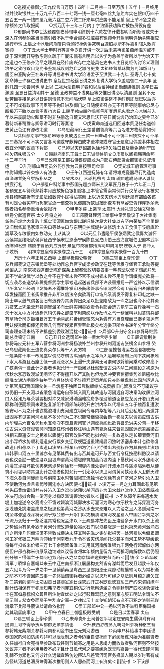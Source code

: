 <!-- { "loadSidebar": true } -->
　　○巡视光禄御史王九仪言自万历十四年十二月初一日至万历十五年十一月终用过并钦取银共三十万九千八百二十七两一钱一厘七毫四丝九忽贮库实在银四万四千五百五十两一钱四厘九毫六丝二忽六微二纤来年供应势不能足望  皇上节不急之费停额外之传取报闻
　　○赏万历十三年三月内丁字泊堡获功阵亡被伤员役有差
　　○刑部尚书李世达题覆御史孙旬申明律例十六款左律开载甚明而听断者或失于深入在例参酌甚当而捕引者不免于牵合阃多枉滥每有冤抑今开款阐明详确易晓相应通行申饬  上是之命以后问刑官只将颁行律例讲究明白遵照拟断不许妄引轻入致有冤抑
　　○丁丑大学士申时行等言今岁自开讲一次之后未蒙再御虽燕闲温习或不废于深宫而开导敷陈则久疏于广厦宋儒有言明君以务学为急盖学者所以学为治天下之道也帝王修齐治平之理具在经传废兴存亡之迹具在史书人主日览经传讨论义理则治平之效可致日览史书鉴观成败则危亡之辙可更我  太祖经营草昧勤劳可知然日与儒臣宋濂陶安王祎朱升等讲易讲书讲大学论语孟子至洪武二十九年  圣寿几七十矣犹命博士许存仁进讲史书  皇祖世宗经筵日讲之外复讲大学衍义盖临御二十余年  圣龄几四十未尝间也  皇上以  二祖为法自明岁春和以后留神经史勤御旃帷则  圣学日益渊邃  圣志日益清明其于  圣德  圣政禆益不浅矣臣等又惟日讲必以清晨则  圣躬不无勤劳臣等接见必以日讲则情意不无间隔伏望  皇上临御讲筵不拘时刻即辰巳以后亦无不可或有政事下问臣等不拘日讲及御门之日随便宣召亦无不可臣等随事纳忠尽心图报万不敢以空言塞责也次日  上赐手敕曰朕昨览卿等所奏悉见忠君之心柰朕前入年以来屡屡动火眩晕不时非朕偷逸自荒又常思启沃开导日闻谠言乃治国之要今已岁暮待新春稍豫与卿等讲习时行等奏谢
　　○戊寅命南道选用回避本贯见任南道御史黄正色江有源改北道
　　○乌思藏阐化王差番僧领真等六百名进方物给赏如例
　　○兵科都给事中张希皋等陈责成边臣三款一曰举动不可不慎二曰侦探不可不早三曰奏报不可不实又言各司道或守歉粹白或才逊冲繁或守官无疵意见偶差事体相左者宜分别酌议章下兵部
　　○己卯以灾伤诏蠲免徐州拖欠牲口银及量免扬州宁国拖欠药味银五分
　　○赐赵府南乐王戴土□无谥恭恪册文○庚辰以阅视届期命照十二年举行
　　○辛巳改南京工部右侍郎舒应龙为户部右侍郎兼佥都御史总督漕运
　　○升刑部山西司员外何存敩为云南按察司佥事
　　○奖交城王府管理府事中尉知鱬以铃束宗人有法也
　　○壬午江西巡抚陈有年请将难成瓷器尽行免造南昌渔课暂免今岁解补从之
　　○癸未以行  大祫礼祭告  太庙  祧庙遣驸马许从诚侯拱宸行礼
　　○户部覆户科给事中彭国光题京师米贵议军匠月粮于十六年正二月各预支五斗待秋熟将本月应放折色银扣除各卫本管官需索常例并行议革及行各被灾州县稽察蠲折有无如法如数俾小民得沾实惠  上以近来灾伤地方朝廷屡有蠲恤各该有司是否著实举行抚按官逐一稽查将见徵蠲折数目报部查考有纵容吏胥作弊多余派徵者指名参奏重治余依拟行
　　○甲申岁暮  上亲享  太庙行  大祫礼遣公徐文璧侯继爵分献遣官祭  太岁月将之神
　　○工部覆督理河工给事中常居敬议于大社集南新修月堤之内复取土填实深潭再加筑堤以联旧址次将大社集以东至白茅集百余里堤议旧增修其毛家潭三尖口等处决口与东明县护城堤并议修筑土方工食俱于该府库贮嵩草及存粮银内如数动支  上从其议
　　○以元旦节遣隆平侯张炳武定侯郭大诚怀远侯常胤绪阳武侯薛钲西宁侯宋世恩泰宁侯陈良弼成山伯王应龙宣城伯卫国本武平伯陈如松祭  诸陵宁晋伯刘应元祭  景皇帝陵寝都指挥同知周清祭  庄敬太子  哀冲太子坟所
　　明神宗显皇帝实录卷之九十三
　明神宗显皇帝实录卷一百九十四
　　万历十六年正月乙酉朔  上御皇极殿受朝贺
　　○赐三辅臣上尊珍馔
　　○丁亥兵部覆议辽东镇武堡等处功罪总兵官李成梁参政栗在廷等优赉守堡官王承勋等提问诏从之  南京狭西道御史陈奇谋条上留都营政切要四事一明教法以储才谓武弁恐其不学故设武学以教之今不在学者未尝不官不成材者未尝不用则学谓缀庞矣欲将一切应袭尽查送学非繇提督武学主事考选起送者兵部不许袭替推用一严铨补以示信谓卫所各官凡经调卫发操者不得推补掌印及夤缘管事令甲照然今调卫而宥归者朦胧掌印发操而回卫者夤缘推升非所以信法令矣欲再行申饬凡系调发不得复补印屯之缺一简士卒以鼓气谓各营旧有选锋为其勇悍出众足以批坚陷敌为一军之冠也今不论其勇力技艺止凭坐营开报则冒滥多而士鲜实用矣欲责令兵部会选力能举三百斤挽弓一石矢十发九中方补选锋饩稍优异之部臣不时简阅以作敌忾之气一核催料以裕蓄谓兵部有草场分司岁额租银万五千余两武弁夤缘管徵恣为耗蠹有方当查理而已奉单领运有明认侵欺而扣俸还官俸几何而所侵累百弊至此极矣欲选委卫所佥书递年分管年终分司查理查理未结不许抵差别委致滋混扰＜锍-釒＞兵部○升分守金山参将马继武副总兵镇守江南
　　○己丑升文选司郎中徐一槚太常寺少卿
　　○壬辰调紫荆关参将马应元补五军八营参将河洲参将杨浚补兰州参将升刘河游击张榜金山参将  癸巳乌思藏阐化王遣使真朵尔只等千人贡方物
　　○工部覆摠督漕运右佥都御史杨一魁条陈十事一改闸座以便防守谓古洪当黄水之冲为入运咽喉闸制上阔下狭闸极难下水入易游且石座太低一遇泛涨水从上漫千夫辟易无可柰何欲将前闸乘时改修高下广狭务俱一律此计之善者也拟允行一严启闭以杜淤垫谓古洪内华二闸建设之初原为伏秋水涨恐致漫淤闭闸坚守不得擅开以严其防也但地居冲要官使猬集势难阻遏欲比照淮安通济闸事例每年于六月终筑坝不许擅开即贡解船只亦酌量盘剥此固为运道完计第官民□贾国课攸关一旦筑塞不独困□且税额缩矣况贡艘旧屯留京又不可辄议乎拟仍旧一开支河以备缓急谓运舟自茶城入闸乃其故道与河隔远自河决秦沟改繇浊河口入徐淮乃与茶城紧相对冲又戚家港湍溜难挽舟多覆没前道臣舒应龙另开塔山支河颇称利便而坝闸未建旋复淤阻中河郎陈瑛始开古洪内华以代塔山五年于兹而复遭淤塞安可不为之计也欲挑浚塔山支河建立坝闸令与内华相等八九月后公私船只两道并出固亦有见第闸河水泉不多分而为二不识能常继否拟会勘一移官夫以资策应谓古洪内华堤夫六百名伏秋水涨修守不足且责闸官以调度弗能也欲将吕梁洪夫分调一半移住古洪以资修浚管河同知原任邳州者移住境山遇有紧急往来督视固属远虑第吕梁古洪相去颇遥安土之民难以骤徙与职官改驻不同也拟会勘一复故道以定长策谓黄河旧出小浮桥水势顺利运道安行累岁变迁致梗运道虽建闸启闭独时淤塞非本计也欲修复故道自归德以下丁家道口浚至石将军庙令河仍自小浮桥出若抚按各为其民则止浚砀山韩家口河五十里诚亦有见第其费有出与否其道可开与否宜行令抚按勘科酌议以请者也议会勘一放浊溢以固堤岸谓黄河缕堤修筑加高而堤内洼下夏秋间河水外涨雨水内浸其堤易坏欲仿拷栳湾堤势将徐邳一带堤内洼处春间开洩水其与遥堤隔远者从便筑小月堤以防其溢此计之便者也拟允行一引沁水以济卫河谓黄河挟沁水入卫繇天津下海久矣自河徙而沁与俱南卫水时苦涸竭其流独也欲仿徐有贞广济河之势引沁入卫不使助河为虐且乘武陟间沁水方决因便＜锍-釒＞浚万夫一月之力耳固此有见第考先臣黄绾霍韬并有分沁入卫之议似欲藉以杀河患非为卫水益也改作入卫经费既难冲决可虑拟会勘一浚河身以抑泛滥谓善治水者以＜锍-釒＞不以障年来每遇水发堤上加堤遂令水高凌空不啻过颡滨河城郭决水可灌可为寒心欲于秋冬之际探测河身深浅随处挑浚盖虑患之极思也第黄河之沙从水去来恐难以人力治之且入冬则河南一境坚冰弥望浅深将安测乎拟会勘一开水门以免横溃谓黄河发星宿入中国合华夷之水千流万派归于一壑泛溢其常也况孟津以下土疏易冲故先臣丘浚请多开水门以杀上流之势诚为有见今欲于黄河分流故道量设减水石门以洩暴涨是一说也第恐黄河汹涌石门之所洩几何倘涓滴不禁致成横决未获其利先滋之害矣拟报罢一处河费以免偏累谓河工岁修银三万两内仰给于河南者九千令本省灾伤屡闻托欠甚多而河工势不容缓欲将每年扣省米价银三万七千余两留备淮上支用其河南解淮银九千两免行起解似亦两便但户部咨称米价原系边饷难以议留宜将本年额内量留九千两抵河南解数以后仍照例分解不得偏主于其间也拟允行从之○南京福建道御史彭而珩＜锍-釒＞论军政谓军丁骄悍自嘉靖以来云中辽左南都浙江屡屡构变然皆有滐衅而后发且越数十年仅五六见耳乃今一岁之中一见蓟镇再见粤西三见郧阳原无深隙动辄攘臂习以为常积渐之防不可不谨因陈五事一先体恤谓御兵者必结之以恩乃可绳之以法则月粮之逋欠宜补二禁剥削谓军士之困苦日甚则忿怨日深故武弁之科歛役使宜惩三严约束谓尉缭军制什伍相保有干犯而知弗举者同罪宜稍仿之行觉察连坐之令则铨制严四收骁勇谓壮士在军如悬标帜众耳目所注射宜优处之以行鼓舞驾驭之意则军心服五明法令谓法不显示则人希幸免而易于生乱宜定画一之律以示士众使知朝廷有必不可犯之法则邪谋消章下兵部寻覆议以请命依拟行
　　○罢工部郎中公一扬以河政不举科臣梅国楼劾其疏庸废事也
　　○甲午立春日上御皇极殿受朝
　　○是日以孟春享  太庙
　　○赐三辅臣上尊珍馔
　　○乙未命贵州土司普定平坝定庄安南生儒俱附有司提调土司不得争执从都御史萧彦请也
　　○升狭西游击彭九畴河州参将神枢三营参将韩光紫荆关参将河南都司佥书田应元刘河游击
　　○丙申户科给事中李廷谟奏国家防河如防虏均非可以泄泄制之者今边臣自督抚而下必阅历练习始为推毂贤者久任加衔自佥宪得至参政布政甚则节钺寄之用是人思竭力而收效者弘河臣则不然按次议差才者不必用用者不必才且计日瓜代河之要害缓急既无暇身尝一得代去即河患孔棘不为累也又何必计久远哉宜略仿边臣法凡差管河司官务择其人期以岁时著有成劳径转河道总漕员缺得渐次推用则人人思奋而河工有济矣＜锍-釒＞下该部
